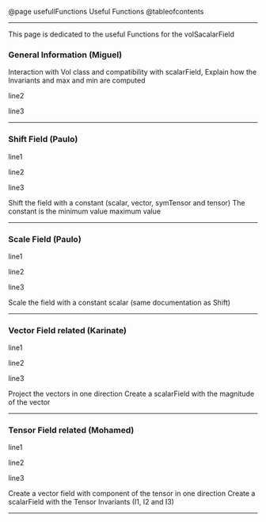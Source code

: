 @page usefullFunctions Useful Functions
@tableofcontents

----


This page is dedicated to the useful Functions for the volSacalarField

### General Information (Miguel)
Interaction with Vol class and compatibility with scalarField, Explain how the Invariants and max and min are computed

line2

line3


----
### Shift Field (Paulo)
line1

line2

line3

Shift the field with a constant (scalar, vector, symTensor and tensor)
The constant is the
minimum value
maximum value


----
### Scale Field (Paulo)
line1

line2

line3

Scale the field with a constant scalar (same documentation as Shift)


----
### Vector Field related (Karinate)
line1

line2

line3

Project the vectors in one direction
Create a scalarField with the magnitude of the vector


----
### Tensor Field related (Mohamed)
line1

line2

line3

Create a vector field with component of the tensor in one direction
Create a scalarField with the Tensor Invariants (I1, I2 and I3)


----
